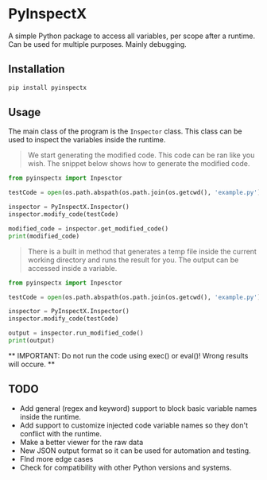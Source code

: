 # PyInspectX

A simple Python package to access all variables, per scope after a runtime. Can be used
for multiple purposes. Mainly debugging.

## Installation

```bash
pip install pyinspectx
```

## Usage

The main class of the program is the ```Inspector``` class. This class can be used to inspect the variables inside the runtime.

> We start generating the modified code. This code can be ran like you wish.
> The snippet below shows how to generate the modified code.

```python
from pyinspectx import Inpesctor

testCode = open(os.path.abspath(os.path.join(os.getcwd(), 'example.py')), 'r', encoding='utf-8').read()

inspector = PyInspectX.Inspector()
inspector.modify_code(testCode)

modified_code = inspector.get_modified_code()
print(modified_code)
```

> There is a built in method that generates a temp file inside the current working directory and runs the result for you. The output can be accessed inside a variable.

```python
from pyinspectx import Inpesctor

testCode = open(os.path.abspath(os.path.join(os.getcwd(), 'example.py')), 'r', encoding='utf-8').read()

inspector = PyInspectX.Inspector()
inspector.modify_code(testCode)

output = inspector.run_modified_code()
print(output)
```

** IMPORTANT: Do not run the code using exec() or eval()! Wrong results will occure. **

## TODO
* Add general (regex and keyword) support to block basic variable names inside the runtime.
* Add support to customize injected code variable names so they don't conflict with the runtime.
* Make a better viewer for the raw data
* New JSON output format so it can be used for automation and testing.
* FInd more edge cases
* Check for compatibility with other Python versions and systems.